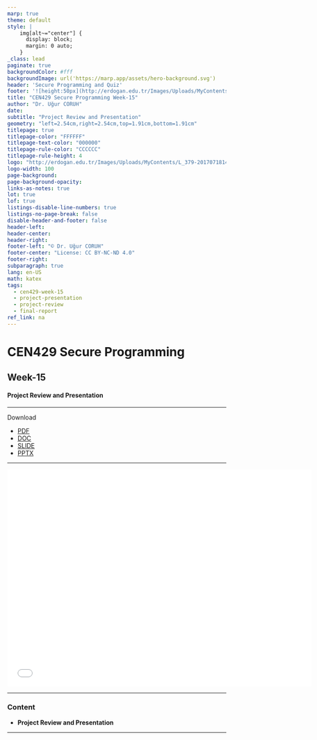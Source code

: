 ```yaml
---
marp: true
theme: default
style: |
    img[alt~="center"] {
      display: block;
      margin: 0 auto;
    }
_class: lead
paginate: true
backgroundColor: #fff
backgroundImage: url('https://marp.app/assets/hero-background.svg')
header: 'Secure Programming and Quiz'
footer: '![height:50px](http://erdogan.edu.tr/Images/Uploads/MyContents/L_379-20170718142719217230.jpg) RTEU CEN429 Week-15'
title: "CEN429 Secure Programming Week-15"
author: "Dr. Uğur CORUH"
date:
subtitle: "Project Review and Presentation"
geometry: "left=2.54cm,right=2.54cm,top=1.91cm,bottom=1.91cm"
titlepage: true
titlepage-color: "FFFFFF"
titlepage-text-color: "000000"
titlepage-rule-color: "CCCCCC"
titlepage-rule-height: 4
logo: "http://erdogan.edu.tr/Images/Uploads/MyContents/L_379-20170718142719217230.jpg"
logo-width: 100
page-background:
page-background-opacity:
links-as-notes: true
lot: true
lof: true
listings-disable-line-numbers: true
listings-no-page-break: false
disable-header-and-footer: false
header-left:
header-center:
header-right:
footer-left: "© Dr. Uğur CORUH"
footer-center: "License: CC BY-NC-ND 4.0"
footer-right:
subparagraph: true
lang: en-US
math: katex
tags:
  - cen429-week-15
  - project-presentation
  - project-review
  - final-report
ref_link: na
---
```


<!-- _backgroundColor: aquq -->

<!-- _color: orange -->

<!-- paginate: false -->

# CEN429 Secure Programming

## Week-15

#### Project Review and Presentation

---

Download

- [PDF](pandoc_cen429-week-15.en_doc.pdf)
- [DOC](pandoc_cen429-week-15.en_word.docx)
- [SLIDE](cen429-week-15.en_slide.pdf)
- [PPTX](cen429-week-15.en_slide.pptx)

---


<iframe width=700, height=500 frameBorder=0 src="../cen429-week-15.en_slide.html"></iframe>

---

### Content

- **Project Review and Presentation**

---
